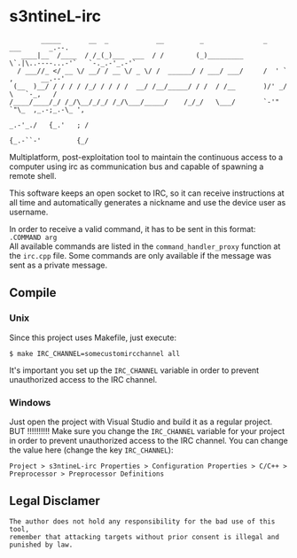 # s3ntineL-irc
```
        _____       __  _            __         _               _                ___       _.--.
   ____|__  /____  / /_(_)___  ___  / /        (_)_________     \`.|\..----...-'`   `-._.-'_.-'`
  / ___//_ </ __ \/ __/ / __ \/ _ \/ /  ______/ / ___/ ___/     /  ' `         ,       __.--'
 (__  )__/ / / / / /_/ / / / /  __/ /__/_____/ / /  / /__       )/' _/     \   `-_,   /
/____/____/_/ /_/\__/_/_/ /_/\___/_____/    /_/_/   \___/       `-'" `"\_  ,_.-;_.-\_ ',
                                                                    _.-'_./   {_.'   ; /
                                                                   {_.-``-'         {_/
```
Multiplatform, post-exploitation tool to maintain the continuous access to a computer
using irc as communication bus and capable of spawning a remote shell.

This software keeps an open socket to IRC, so it can receive instructions at all time and
automatically generates a nickname and use the device user as username.

In order to receive a valid command, it has to be sent in this format: `.COMMAND arg` \
All available commands are listed in the `command_handler_proxy` function at the `irc.cpp` file.
Some commands are only available if the message was sent as a private message.


## Compile

### Unix
Since this project uses Makefile, just execute:

```shell script
$ make IRC_CHANNEL=somecustomircchannel all
```

It's important you set up the `IRC_CHANNEL` variable in order to prevent unauthorized access to the
IRC channel.

### Windows
Just open the project with Visual Studio and build it as a regular project. \
BUT !!!!!!!!!! Make sure you change the `IRC_CHANNEL` variable for your project in order to prevent unauthorized access to the
IRC channel.
You can change the value here (change the key `IRC_CHANNEL`):

`Project > s3ntineL-irc Properties > Configuration Properties > C/C++ > Preprocessor > Preprocessor Definitions`


## Legal Disclamer

```
The author does not hold any responsibility for the bad use of this tool,
remember that attacking targets without prior consent is illegal and punished by law.
```
